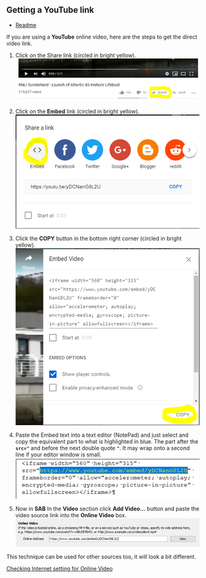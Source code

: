## Getting a YouTube link

- [Readme](README.md)

If you are using a **YouTube** online video, here are the steps to get the direct video link.

1. Click on the Share link (circled in bright yellow).
![VideoLink1|690x161](images/VideoLink1.PNG) 

1. Click on the **Embed** link (circled in bright yellow).
![VideoLink2|570x352](images/VideoLink2.PNG) 

1.  Click the **COPY** button in the bottom right corner (circled in bright yellow). 
![VideoLink3|520x500](images/VideoLink3.PNG) 

1. Paste the Embed text into a text editor (NotePad) and just select and copy the equivalent part  to what is highlighted in blue. The part after the **`src="`** and before the next double quote **`"`**. It may wrap onto a second line if your editor window is small.
![VideoLink4|511x114](images/VideoLink4.PNG) 

1. Now in **SAB** In the **Video** section click **Add Video...** button and paste the video source link into the **Online Video** box.
![VideoLink5|644x99](images/VideoLink5.PNG) 

This technique can be used for other sources too, it will look a bit different.

[Checking Internet setting for Online Video](CheckInternetPermissions.md)
